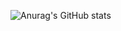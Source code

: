 ![Anurag's GitHub stats](https://github-readme-stats.vercel.app/api?username=Alexey178&show_icons=true&&hide_border=true&count_private=true&theme=merko&bg_color=0d1117)
